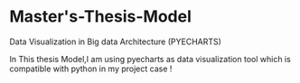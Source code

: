 # Master's-Thesis-Model
Data Visualization in Big data Architecture (PYECHARTS)


In This thesis Model,I am using pyecharts as data visualization tool which is compatible with python in my project case !
